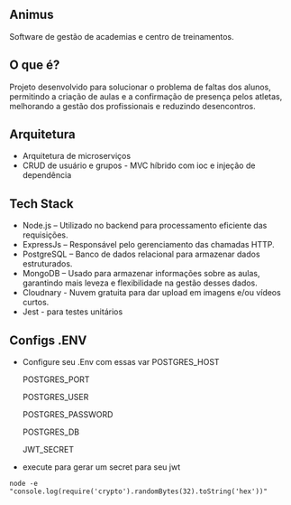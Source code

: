 ## Animus 

Software de gestão de academias e centro de treinamentos. 

## O que é?

Projeto desenvolvido para solucionar o problema de faltas dos alunos, permitindo a criação de aulas e a confirmação de presença pelos atletas, melhorando a gestão dos profissionais e reduzindo desencontros.

## Arquitetura 

- Arquitetura de microserviços
- CRUD de usuário e grupos - MVC híbrido com ioc e injeção de dependência

## Tech Stack

- Node.js – Utilizado no backend para processamento eficiente das requisições.
- ExpressJs – Responsável pelo gerenciamento das chamadas HTTP.
- PostgreSQL – Banco de dados relacional para armazenar dados estruturados.
- MongoDB – Usado para armazenar informações sobre as aulas, garantindo mais leveza e flexibilidade na gestão desses dados.
- Cloudnary - Nuvem gratuita para dar upload em imagens e/ou vídeos curtos.
- Jest - para testes unitários

## Configs .ENV

- Configure seu .Env com essas var
    POSTGRES_HOST

    POSTGRES_PORT

    POSTGRES_USER

    POSTGRES_PASSWORD

    POSTGRES_DB

    JWT_SECRET

- execute para gerar um secret para seu jwt
```
node -e "console.log(require('crypto').randomBytes(32).toString('hex'))"
```
    